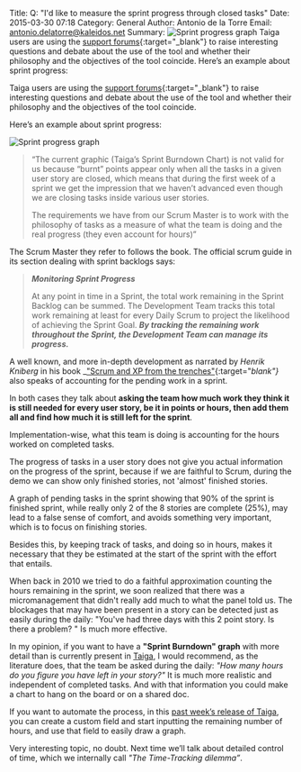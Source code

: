 Title: Q: "I'd like to measure the sprint progress through closed tasks"
Date: 2015-03-30 07:18
Category: General
Author: Antonio de la Torre
Email: antonio.delatorre@kaleidos.net
Summary: ![Sprint progress graph]({filename}/images/2015-03-30_sprint_progress_question/sprint_progress_graph.png) Taiga users are using the [support forums](https://groups.google.com/forum/#!forum/taigaio "Go to Taiga mailing list"){:target="_blank"} to raise interesting questions and debate about the use of the tool and whether their philosophy and the objectives of the tool coincide. Here’s an example about sprint progress:


Taiga users are using the [support forums](https://groups.google.com/forum/#!forum/taigaio "Go to Taiga mailing list"){:target="_blank"} to raise interesting questions and debate about the use of the tool and whether their philosophy and the objectives of the tool coincide.

Here’s an example about sprint progress:

![Sprint progress graph]({filename}/images/2015-03-30_sprint_progress_question/sprint_progress_graph.png)

> “The current graphic (Taiga’s Sprint Burndown Chart) is not valid for us because “burnt” points appear only when all the tasks in a given user story are closed, which means that during the first week of a sprint we get the impression that we haven’t advanced even though we are closing tasks inside various user stories.
>
> The requirements we have from our Scrum Master is to work with the philosophy of tasks as a measure of what the team is doing and the real progress (they even account for hours)”

The Scrum Master they refer to follows the book. The official scrum guide in its section dealing with sprint backlogs says:

> ***Monitoring Sprint Progress***
>
> At any point in time in a Sprint, the total work remaining in the Sprint Backlog can be summed. The Development Team tracks this total work remaining at least for every Daily Scrum to project the likelihood of achieving the Sprint Goal. ***By tracking the remaining work throughout the Sprint, the Development Team can manage its progress.***

A well known, and more in-depth development as narrated by _Henrik Kniberg_ in his book _["Scrum and XP from the trenches"](http://www.infoq.com/minibooks/scrum-xp-from-the-trenches "See book webpage"){:target="_blank"}_ also speaks of accounting for the pending work in a sprint.

In both cases they talk about **asking the team how much work they think it is still needed for every user story, be it in points or hours, then add them all and find how much it is still left for the sprint**.

Implementation-wise, what this team is doing is accounting for the hours worked on completed tasks.

The progress of tasks in a user story does not give you actual information on the progress of the sprint, because if we are faithful to Scrum, during the demo we can show only finished stories, not 'almost' finished stories.

A graph of pending tasks in the sprint showing that 90% of the sprint is finished sprint, while really only 2 of the 8 stories are complete (25%), may lead to a false sense of comfort, and avoids something very important, which is to focus on finishing stories.

Besides this, by keeping track of tasks, and doing so in hours, makes it necessary that they be estimated at the start of the sprint with the effort that entails.

When back in 2010 we tried to do a faithful approximation counting the hours remaining in the sprint, we soon realized that there was a micromanagement that didn't really add much to what the panel told us. The blockages that may have been present in a story can be detected just as easily during the daily: "You've had three days with this 2 point story. Is there a problem? " Is much more effective.

In my opinion, if you want to have a **"Sprint Burndown" graph** with more detail than is currently present in [Taiga](https://tree.taiga.io "Go to Taiga PM tool"), I would recommend, as the literature does, that the team be asked during the daily: *"How many hours do you figure you have left in your story?"* It is much more realistic and independent of completed tasks. And with that information you could make a chart to hang on the board or on a shared doc.

If you want to automate the process, in this [past week’s release of Taiga](/taiga-abies-bifolia-release-160.html "See post about past release"), you can create a custom field and start inputting the remaining number of hours, and use that field to easily draw a graph.

Very interesting topic, no doubt. Next time we’ll talk about detailed control of time, which we internally call _"The Time-Tracking dilemma”_.


